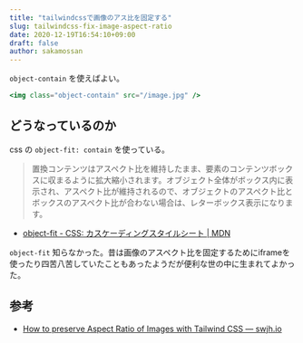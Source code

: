 ```yaml
---
title: "tailwindcssで画像のアス比を固定する"
slug: tailwindcss-fix-image-aspect-ratio
date: 2020-12-19T16:54:10+09:00
draft: false
author: sakamossan
---
```


`object-contain` を使えばよい。

```jsx
<img class="object-contain" src="/image.jpg" />
```

## どうなっているのか

css の `object-fit: contain` を使っている。

> 置換コンテンツはアスペクト比を維持したまま、要素のコンテンツボックスに収まるように拡大縮小されます。オブジェクト全体がボックス内に表示され、アスペクト比が維持されるので、オブジェクトのアスペクト比とボックスのアスペクト比が合わない場合は、レターボックス表示になります。

- [object-fit - CSS: カスケーディングスタイルシート | MDN](https://developer.mozilla.org/ja/docs/Web/CSS/object-fit)

`object-fit` 知らなかった。昔は画像のアスペクト比を固定するためにiframeを使ったり四苦八苦していたこともあったようだが便利な世の中に生まれてよかった。

## 参考

- [How to preserve Aspect Ratio of Images with Tailwind CSS — swjh.io](https://www.swjh.io/blog/preserve-aspect-ratio-of-images-with-tailwind-css/)

